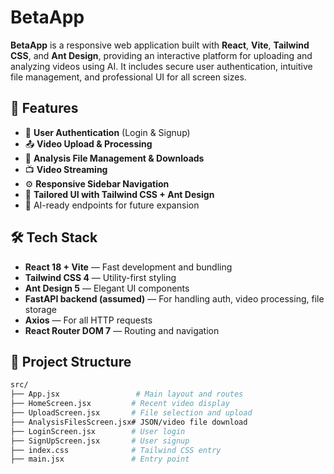 # BetaApp

**BetaApp** is a responsive web application built with **React**, **Vite**, **Tailwind CSS**, and **Ant Design**, providing an interactive platform for uploading and analyzing videos using AI. It includes secure user authentication, intuitive file management, and professional UI for all screen sizes.

## 🚀 Features

- 🔐 **User Authentication** (Login & Signup)
- 📤 **Video Upload & Processing**
- 📂 **Analysis File Management & Downloads**
- 📺 **Video Streaming**
- ⚙️ **Responsive Sidebar Navigation**
- 🎨 **Tailored UI with Tailwind CSS + Ant Design**
- 🧠 AI-ready endpoints for future expansion

## 🛠 Tech Stack

- **React 18 + Vite** — Fast development and bundling
- **Tailwind CSS 4** — Utility-first styling
- **Ant Design 5** — Elegant UI components
- **FastAPI backend (assumed)** — For handling auth, video processing, file storage
- **Axios** — For all HTTP requests
- **React Router DOM 7** — Routing and navigation

## 📁 Project Structure

```bash
src/
├── App.jsx                 # Main layout and routes
├── HomeScreen.jsx         # Recent video display
├── UploadScreen.jsx       # File selection and upload
├── AnalysisFilesScreen.jsx# JSON/video file download
├── LoginScreen.jsx        # User login
├── SignUpScreen.jsx       # User signup
├── index.css              # Tailwind CSS entry
├── main.jsx               # Entry point
